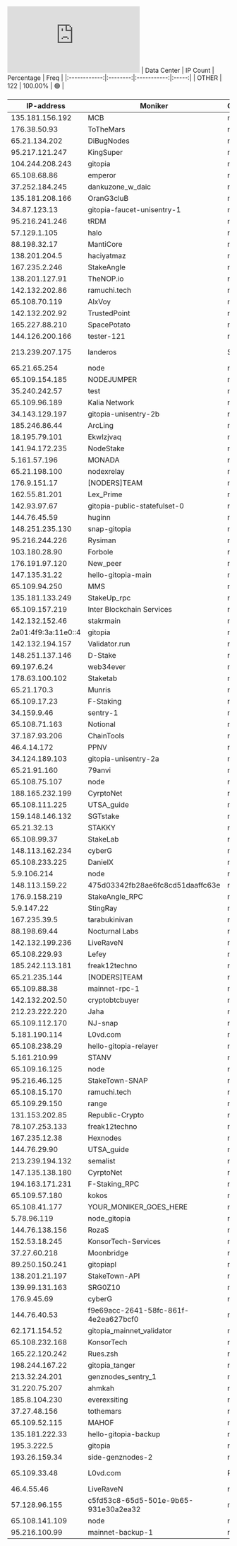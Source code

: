 ![Diagramm](https://github.com/obajay/StateSync-snapshots/blob/main/Projects/Gitopia/1/README.md)
| Data Center | IP Count | Percentage | Freq |
|:------------:|:--------:|:-----------:|:-----:|
| OTHER | 122 | 100.00% | 🟢 |

<!-- START_TABLE -->
| IP-address | Moniker | Organization | Country | City |
|-------------|---------|---------------|---------|------|
| 135.181.156.192 | MCB | null | 🏴‍☠️ null | null |
| 176.38.50.93 | ToTheMars | null | 🏴‍☠️ null | null |
| 65.21.134.202 | DiBugNodes | null | 🏴‍☠️ null | null |
| 95.217.121.247 | KingSuper | null | 🏴‍☠️ null | null |
| 104.244.208.243 | gitopia | null | 🏴‍☠️ null | null |
| 65.108.68.86 | emperor | null | 🏴‍☠️ null | null |
| 37.252.184.245 | dankuzone_w_daic | null | 🏴‍☠️ null | null |
| 135.181.208.166 | OranG3cluB | null | 🏴‍☠️ null | null |
| 34.87.123.13 | gitopia-faucet-unisentry-1 | null | 🏴‍☠️ null | null |
| 95.216.241.246 | tRDM | null | 🏴‍☠️ null | null |
| 57.129.1.105 | halo | null | 🏴‍☠️ null | null |
| 88.198.32.17 | MantiCore | null | 🏴‍☠️ null | null |
| 138.201.204.5 | haciyatmaz | null | 🏴‍☠️ null | null |
| 167.235.2.246 | StakeAngle | null | 🏴‍☠️ null | null |
| 138.201.127.91 | TheNOP.io | null | 🏴‍☠️ null | null |
| 142.132.202.86 | ramuchi.tech | null | 🏴‍☠️ null | null |
| 65.108.70.119 | AlxVoy | null | 🏴‍☠️ null | null |
| 142.132.202.92 | TrustedPoint | null | 🏴‍☠️ null | null |
| 165.227.88.210 | SpacePotato | null | 🏴‍☠️ null | null |
| 144.126.200.166 | tester-121 | null | 🏴‍☠️ null | null |
| 213.239.207.175 | landeros | StakeUp | null | 🏴‍☠️ null | null |
| 65.21.65.254 | node | null | 🏴‍☠️ null | null |
| 65.109.154.185 | NODEJUMPER | null | 🏴‍☠️ null | null |
| 35.240.242.57 | test | null | 🏴‍☠️ null | null |
| 65.109.96.189 | Kalia Network | null | 🏴‍☠️ null | null |
| 34.143.129.197 | gitopia-unisentry-2b | null | 🏴‍☠️ null | null |
| 185.246.86.44 | ArcLing | null | 🏴‍☠️ null | null |
| 18.195.79.101 | Ekwlzjvaq | null | 🏴‍☠️ null | null |
| 141.94.172.235 | NodeStake | null | 🏴‍☠️ null | null |
| 5.161.57.196 | MONADA | null | 🏴‍☠️ null | null |
| 65.21.198.100 | nodexrelay | null | 🏴‍☠️ null | null |
| 176.9.151.17 | [NODERS]TEAM | null | 🏴‍☠️ null | null |
| 162.55.81.201 | Lex_Prime | null | 🏴‍☠️ null | null |
| 142.93.97.67 | gitopia-public-statefulset-0 | null | 🏴‍☠️ null | null |
| 144.76.45.59 | huginn | null | 🏴‍☠️ null | null |
| 148.251.235.130 | snap-gitopia | null | 🏴‍☠️ null | null |
| 95.216.244.226 | Rysiman | null | 🏴‍☠️ null | null |
| 103.180.28.90 | Forbole | null | 🏴‍☠️ null | null |
| 176.191.97.120 | New_peer | null | 🏴‍☠️ null | null |
| 147.135.31.22 | hello-gitopia-main | null | 🏴‍☠️ null | null |
| 65.109.94.250 | MMS | null | 🏴‍☠️ null | null |
| 135.181.133.249 | StakeUp_rpc | null | 🏴‍☠️ null | null |
| 65.109.157.219 | Inter Blockchain Services | null | 🏴‍☠️ null | null |
| 142.132.152.46 | stakrmain | null | 🏴‍☠️ null | null |
| 2a01:4f9:3a:11e0::4 | gitopia | null | 🏴‍☠️ null | null |
| 142.132.194.157 | Validator.run | null | 🏴‍☠️ null | null |
| 148.251.137.146 | D-Stake | null | 🏴‍☠️ null | null |
| 69.197.6.24 | web34ever | null | 🏴‍☠️ null | null |
| 178.63.100.102 | Staketab | null | 🏴‍☠️ null | null |
| 65.21.170.3 | Munris | null | 🏴‍☠️ null | null |
| 65.109.17.23 | F-Staking | null | 🏴‍☠️ null | null |
| 34.159.9.46 | sentry-1 | null | 🏴‍☠️ null | null |
| 65.108.71.163 | Notional | null | 🏴‍☠️ null | null |
| 37.187.93.206 | ChainTools | null | 🏴‍☠️ null | null |
| 46.4.14.172 | PPNV | null | 🏴‍☠️ null | null |
| 34.124.189.103 | gitopia-unisentry-2a | null | 🏴‍☠️ null | null |
| 65.21.91.160 | 79anvi | null | 🏴‍☠️ null | null |
| 65.108.75.107 | node | null | 🏴‍☠️ null | null |
| 188.165.232.199 | CyrptoNet | null | 🏴‍☠️ null | null |
| 65.108.111.225 | UTSA_guide | null | 🏴‍☠️ null | null |
| 159.148.146.132 | SGTstake | null | 🏴‍☠️ null | null |
| 65.21.32.13 | STAKKY | null | 🏴‍☠️ null | null |
| 65.108.99.37 | StakeLab | null | 🏴‍☠️ null | null |
| 148.113.162.234 | cyberG | null | 🏴‍☠️ null | null |
| 65.108.233.225 | DanielX | null | 🏴‍☠️ null | null |
| 5.9.106.214 | node | null | 🏴‍☠️ null | null |
| 148.113.159.22 | 475d03342fb28ae6fc8cd51daaffc63e | null | 🏴‍☠️ null | null |
| 176.9.158.219 | StakeAngle_RPC | null | 🏴‍☠️ null | null |
| 5.9.147.22 | StingRay | null | 🏴‍☠️ null | null |
| 167.235.39.5 | tarabukinivan | null | 🏴‍☠️ null | null |
| 88.198.69.44 | Nocturnal Labs | null | 🏴‍☠️ null | null |
| 142.132.199.236 | LiveRaveN | null | 🏴‍☠️ null | null |
| 65.108.229.93 | Lefey | null | 🏴‍☠️ null | null |
| 185.242.113.181 | freak12techno | null | 🏴‍☠️ null | null |
| 65.21.235.144 | [NODERS]TEAM | null | 🏴‍☠️ null | null |
| 65.109.88.38 | mainnet-rpc-1 | null | 🏴‍☠️ null | null |
| 142.132.202.50 | cryptobtcbuyer | null | 🏴‍☠️ null | null |
| 212.23.222.220 | Jaha | null | 🏴‍☠️ null | null |
| 65.109.112.170 | NJ-snap | null | 🏴‍☠️ null | null |
| 5.181.190.114 | L0vd.com | null | 🏴‍☠️ null | null |
| 65.108.238.29 | hello-gitopia-relayer | null | 🏴‍☠️ null | null |
| 5.161.210.99 | STANV | null | 🏴‍☠️ null | null |
| 65.109.16.125 | node | null | 🏴‍☠️ null | null |
| 95.216.46.125 | StakeTown-SNAP | null | 🏴‍☠️ null | null |
| 65.108.15.170 | ramuchi.tech | null | 🏴‍☠️ null | null |
| 65.109.29.150 | range | null | 🏴‍☠️ null | null |
| 131.153.202.85 | Republic-Crypto | null | 🏴‍☠️ null | null |
| 78.107.253.133 | freak12techno | null | 🏴‍☠️ null | null |
| 167.235.12.38 | Hexnodes | null | 🏴‍☠️ null | null |
| 144.76.29.90 | UTSA_guide | null | 🏴‍☠️ null | null |
| 213.239.194.132 | semalist | null | 🏴‍☠️ null | null |
| 147.135.138.180 | CyrptoNet | null | 🏴‍☠️ null | null |
| 194.163.171.231 | F-Staking_RPC | null | 🏴‍☠️ null | null |
| 65.109.57.180 | kokos | null | 🏴‍☠️ null | null |
| 65.108.41.177 | YOUR_MONIKER_GOES_HERE | null | 🏴‍☠️ null | null |
| 5.78.96.119 | node_gitopia | null | 🏴‍☠️ null | null |
| 144.76.138.156 | RozaS | null | 🏴‍☠️ null | null |
| 152.53.18.245 | KonsorTech-Services | null | 🏴‍☠️ null | null |
| 37.27.60.218 | Moonbridge | null | 🏴‍☠️ null | null |
| 89.250.150.241 | gitopiapl | null | 🏴‍☠️ null | null |
| 138.201.21.197 | StakeTown-API | null | 🏴‍☠️ null | null |
| 139.99.131.163 | SRG0Z10 | null | 🏴‍☠️ null | null |
| 176.9.45.69 | cyberG | null | 🏴‍☠️ null | null |
| 144.76.40.53 | f9e69acc-2641-58fc-861f-4e2ea627bcf0 | null | 🏴‍☠️ null | null |
| 62.171.154.52 | gitopia_mainnet_validator | null | 🏴‍☠️ null | null |
| 65.108.232.168 | KonsorTech | null | 🏴‍☠️ null | null |
| 165.22.120.242 | Rues.zsh | null | 🏴‍☠️ null | null |
| 198.244.167.22 | gitopia_tanger | null | 🏴‍☠️ null | null |
| 213.32.24.201 | genznodes_sentry_1 | null | 🏴‍☠️ null | null |
| 31.220.75.207 | ahmkah | null | 🏴‍☠️ null | null |
| 185.8.104.230 | everexsiting | null | 🏴‍☠️ null | null |
| 37.27.48.156 | tothemars | null | 🏴‍☠️ null | null |
| 65.109.52.115 | MAHOF | null | 🏴‍☠️ null | null |
| 135.181.222.33 | hello-gitopia-backup | null | 🏴‍☠️ null | null |
| 195.3.222.5 | gitopia | null | 🏴‍☠️ null | null |
| 193.26.159.34 | side-genznodes-2 | null | 🏴‍☠️ null | null |
| 65.109.33.48 | L0vd.com | RPC | null | 🏴‍☠️ null | null |
| 46.4.55.46 | LiveRaveN | null | 🏴‍☠️ null | null |
| 57.128.96.155 | c5fd53c8-65d5-501e-9b65-931e30a2ea32 | null | 🏴‍☠️ null | null |
| 65.108.141.109 | node | null | 🏴‍☠️ null | null |
| 95.216.100.99 | mainnet-backup-1 | null | 🏴‍☠️ null | null |

<!-- END_TABLE -->